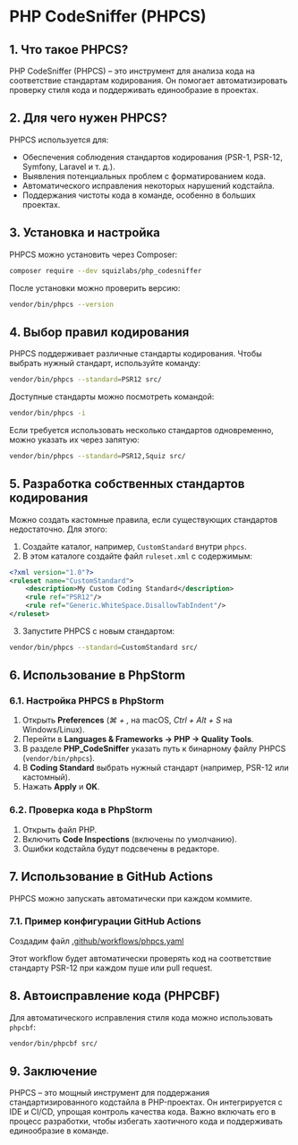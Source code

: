# PHP CodeSniffer (PHPCS)

## 1. Что такое PHPCS?
PHP CodeSniffer (PHPCS) – это инструмент для анализа кода на соответствие стандартам кодирования. Он помогает автоматизировать проверку стиля кода и поддерживать единообразие в проектах.

## 2. Для чего нужен PHPCS?
PHPCS используется для:
- Обеспечения соблюдения стандартов кодирования (PSR-1, PSR-12, Symfony, Laravel и т. д.).
- Выявления потенциальных проблем с форматированием кода.
- Автоматического исправления некоторых нарушений кодстайла.
- Поддержания чистоты кода в команде, особенно в больших проектах.

## 3. Установка и настройка
PHPCS можно установить через Composer:
```bash
composer require --dev squizlabs/php_codesniffer
```
После установки можно проверить версию:
```bash
vendor/bin/phpcs --version
```

## 4. Выбор правил кодирования
PHPCS поддерживает различные стандарты кодирования. Чтобы выбрать нужный стандарт, используйте команду:
```bash
vendor/bin/phpcs --standard=PSR12 src/
```
Доступные стандарты можно посмотреть командой:
```bash
vendor/bin/phpcs -i
```
Если требуется использовать несколько стандартов одновременно, можно указать их через запятую:
```bash
vendor/bin/phpcs --standard=PSR12,Squiz src/
```

## 5. Разработка собственных стандартов кодирования
Можно создать кастомные правила, если существующих стандартов недостаточно. Для этого:
1. Создайте каталог, например, `CustomStandard` внутри `phpcs`.
2. В этом каталоге создайте файл `ruleset.xml` с содержимым:
```xml
<?xml version="1.0"?>
<ruleset name="CustomStandard">
    <description>My Custom Coding Standard</description>
    <rule ref="PSR12"/>
    <rule ref="Generic.WhiteSpace.DisallowTabIndent"/>
</ruleset>
```
3. Запустите PHPCS с новым стандартом:
```bash
vendor/bin/phpcs --standard=CustomStandard src/
```

## 6. Использование в PhpStorm
### 6.1. Настройка PHPCS в PhpStorm
1. Открыть **Preferences** (*⌘ + ,* на macOS, *Ctrl + Alt + S* на Windows/Linux).
2. Перейти в **Languages & Frameworks → PHP → Quality Tools**.
3. В разделе **PHP_CodeSniffer** указать путь к бинарному файлу PHPCS (`vendor/bin/phpcs`).
4. В **Coding Standard** выбрать нужный стандарт (например, PSR-12 или кастомный).
5. Нажать **Apply** и **OK**.

### 6.2. Проверка кода в PhpStorm
1. Открыть файл PHP.
2. Включить **Code Inspections** (включены по умолчанию).
3. Ошибки кодстайла будут подсвечены в редакторе.

## 7. Использование в GitHub Actions
PHPCS можно запускать автоматически при каждом коммите.

### 7.1. Пример конфигурации GitHub Actions
Создадим файл [.github/workflows/phpcs.yaml](../.github/workflows/phpcs.yaml)

Этот workflow будет автоматически проверять код на соответствие стандарту PSR-12 при каждом пуше или pull request.

## 8. Автоисправление кода (PHPCBF)
Для автоматического исправления стиля кода можно использовать `phpcbf`:
```bash
vendor/bin/phpcbf src/
```

## 9. Заключение
PHPCS – это мощный инструмент для поддержания стандартизированного кодстайла в PHP-проектах. Он интегрируется с IDE и CI/CD, упрощая контроль качества кода. Важно включать его в процесс разработки, чтобы избегать хаотичного кода и поддерживать единообразие в команде.
